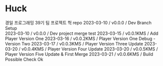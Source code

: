 # Huck

경일 프로그래밍 39기 팀 프로젝트 헉 repo
2023-03-10 / v0.0.0 / Dev Branch Setup  
2023-03-10 / v0.0.0 / Dev project merge test
2023-03-15 / v0.0.1KMS / Add Player Version One
2023-03-16 / v0.0.2KMS / Player Version One Debug - Version Two
2023-03-17 / v0.0.3KMS / Player Version Three Update
2023-03-20 / v0.0.4KMS / Player Version Four Update
2023-03-20 / v0.0.5KMS / Player Version Five Update & First Merge
2023-03-21 / v0.0.6KMS / Build Possible Check Ok
